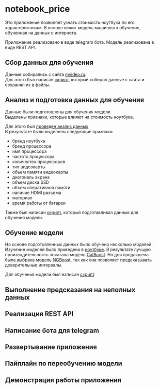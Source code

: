 # notebook_price

Это приложение позволяет узнать стоимость ноутбука по его характеристикам.
В основе лежит модель машинного обучение, обученная на данных с интернета.

Приложение реализовано в виде telegram бота.
Модель реализована в виде REST API.

## Сбор данных для обучения
Данные собирались с сайта [mvideo.ru](https://www.mvideo.ru).  
Для этого был написан [скрипт](/parsers/mvideo_parser/README.md), который собирал данные с сайта и сохранял их в файлы.

## Анализ и подготовка данных для обучения
Данные были подготовлены для обучения модели.  
Выделены признаки, которые влияют на стоимость ноутбука.  

Для этого был [проведен анализ данных](/notebooks/EDA.ipynb).  
В результате были выделены следующие признаки:
- бренд ноутбука
- бренд процессора
- имя процессора
- частота процессора
- количество процессоров
- тип видеокарты
- объем памяти видеокарты
- диагональ экрана
- объем диска SSD
- объем оперативной памяти
- наличие HDMI разъема
- материал
- время работы от батареи

Также был написан [скрипт](/scripts/prepare_data.py), который подготавливал данные для обучения модели.

## Обучение модели
На основе подготовленных данных было обучено несколько моделей.  
Изучение моделей было проведено в [ноутбуке](/notebooks/model_selection.ipynb).
В результате лучшую производительность показала модель [CatBoost](https://catboost.ai/).
Но для продакшена была выбрана модель [NGBoost](https://stanfordmlgroup.github.io/projects/ngboost/), так как она позволяет предсказывать доверительные интервалы.

Для обучения модели был написан [скрипт](/scripts/train_model.py).


## Выполнение предсказания на неполных данных

## Реализация REST API

## Написание бота для telegram

## Развертывание приложения

## Пайплайн по переобучению модели

## Демонстрация работы приложения



